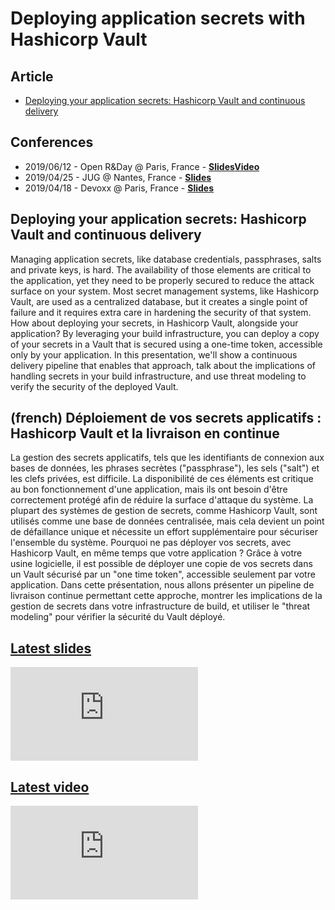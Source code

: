 # Deploying application secrets with Hashicorp Vault

## Article

- [Deploying your application secrets: Hashicorp Vault and continuous delivery](/articles/2019-03-01-hashicorp-vault-and-continuous-delivery)

## Conferences

- 2019/06/12 - Open R&Day @ Paris, France - <span class="icon icon-slideshare">**[Slides](https://lesfurets.github.io/vault-continuous-secret-deployment/vault-continuous-secret-deployment-openrnday.html)**</span><span class="icon icon-youtube">**[Video](https://www.youtube.com/watch?v=Hm_3hEc0mMk)**</span>
- 2019/04/25 - JUG @ Nantes, France - <span class="icon icon-slideshare">**[Slides](https://lesfurets.github.io/vault-continuous-secret-deployment/vault-continuous-secret-deployment-nantes-jug.html)**</span>
- 2019/04/18 - Devoxx @ Paris, France - <span class="icon icon-slideshare">**[Slides](https://lesfurets.github.io/vault-continuous-secret-deployment/vault-continuous-secret-deployment-devoxx.html)**</span>

## Deploying your application secrets: Hashicorp Vault and continuous delivery

Managing application secrets, like database credentials, passphrases, salts and private keys, is hard. The availability of those elements are critical to the application, yet they need to be properly secured to reduce the attack surface on your system. Most secret management systems, like Hashicorp Vault, are used as a centralized database, but it creates a single point of failure and it requires extra care in hardening the security of that system. How about deploying your secrets, in Hashicorp Vault, alongside your application? By leveraging your build infrastructure, you can deploy a copy of your secrets in a Vault that is secured using a one-time token, accessible only by your application. In this presentation, we'll show a continuous delivery pipeline that enables that approach, talk about the implications of handling secrets in your build infrastructure, and use threat modeling to verify the security of the deployed Vault.

## (french) Déploiement de vos secrets applicatifs : Hashicorp Vault et la livraison en continue

La gestion des secrets applicatifs, tels que les identifiants de connexion aux bases de données, les phrases secrètes ("passphrase"), les sels ("salt") et les clefs privées, est difficile. La disponibilité de ces éléments est critique au bon fonctionnement d'une application, mais ils ont besoin d'être correctement protégé afin de réduire la surface d'attaque du système. La plupart des systèmes de gestion de secrets, comme Hashicorp Vault, sont utilisés comme une base de données centralisée, mais cela devient un point de défaillance unique et nécessite un effort supplémentaire pour sécuriser l'ensemble du système. Pourquoi ne pas déployer vos secrets, avec Hashicorp Vault, en même temps que votre application ? Grâce à votre usine logicielle, il est possible de déployer une copie de vos secrets dans un Vault sécurisé par un "one time token", accessible seulement par votre application. Dans cette présentation, nous allons présenter un pipeline de livraison continue permettant cette approche, montrer les implications de la gestion de secrets dans votre infrastructure de build, et utiliser le "threat modeling" pour vérifier la sécurité du Vault déployé.

## [Latest slides](https://lesfurets.github.io/vault-continuous-secret-deployment/vault-continuous-secret-deployment-devoxx.html)

<iframe class="slides" src="https://lesfurets.github.io/vault-continuous-secret-deployment/vault-continuous-secret-deployment-devoxx.html" frameborder="0"></iframe>

## [Latest video](https://www.youtube-nocookie.com/embed/ffz1tY_8vgE)

<iframe class="video" src="https://www.youtube-nocookie.com/embed/ffz1tY_8vgE" frameborder="0" allow="accelerometer; autoplay; encrypted-media; gyroscope; picture-in-picture" allowfullscreen></iframe>
